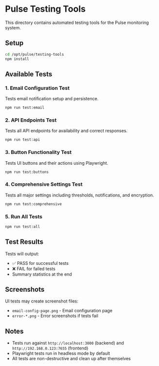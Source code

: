 # Pulse Testing Tools

This directory contains automated testing tools for the Pulse monitoring system.

## Setup

```bash
cd /opt/pulse/testing-tools
npm install
```

## Available Tests

### 1. Email Configuration Test
Tests email notification setup and persistence.
```bash
npm run test:email
```

### 2. API Endpoints Test
Tests all API endpoints for availability and correct responses.
```bash
npm run test:api
```

### 3. Button Functionality Test
Tests UI buttons and their actions using Playwright.
```bash
npm run test:buttons
```

### 4. Comprehensive Settings Test
Tests all major settings including thresholds, notifications, and encryption.
```bash
npm run test:comprehensive
```

### 5. Run All Tests
```bash
npm run test:all
```

## Test Results

Tests will output:
- ✅ PASS for successful tests
- ❌ FAIL for failed tests
- Summary statistics at the end

## Screenshots

UI tests may create screenshot files:
- `email-config-page.png` - Email configuration page
- `error-*.png` - Error screenshots if tests fail

## Notes

- Tests run against `http://localhost:3000` (backend) and `http://192.168.0.123:7655` (frontend)
- Playwright tests run in headless mode by default
- All tests are non-destructive and clean up after themselves